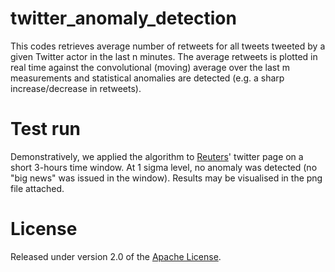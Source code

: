 # twitter_anomaly_detection
This codes retrieves average number of retweets for all tweets tweeted by a given Twitter actor in the last n minutes.
The average retweets is plotted in real time against the convolutional (moving) average over the last m measurements and statistical anomalies are detected (e.g. a sharp increase/decrease in retweets).

# Test run
Demonstratively, we applied the algorithm to [Reuters]' twitter page on a short 3-hours time window. At 1 sigma level, no anomaly was detected (no "big news" was issued in the window). Results may be visualised in the png file attached.

# License
Released under version 2.0 of the [Apache License].

[Apache license]: http://www.apache.org/licenses/LICENSE-2.0
[Reuters]: https://twitter.com/reuters
